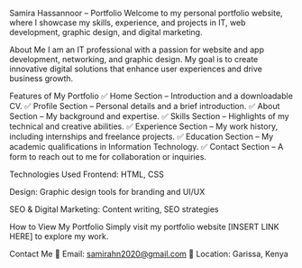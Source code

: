 Samira Hassannoor – Portfolio
Welcome to my personal portfolio website, where I showcase my skills, experience, and projects in IT, web development, graphic design, and digital marketing.

About Me
I am an IT professional with a passion for website and app development, networking, and graphic design. My goal is to create innovative digital solutions that enhance user experiences and drive business growth.

Features of My Portfolio
✅ Home Section – Introduction and a downloadable CV.
✅ Profile Section – Personal details and a brief introduction.
✅ About Section – My background and expertise.
✅ Skills Section – Highlights of my technical and creative abilities.
✅ Experience Section – My work history, including internships and freelance projects.
✅ Education Section – My academic qualifications in Information Technology.
✅ Contact Section – A form to reach out to me for collaboration or inquiries.

Technologies Used
Frontend: HTML, CSS

Design: Graphic design tools for branding and UI/UX

SEO & Digital Marketing: Content writing, SEO strategies

How to View My Portfolio
Simply visit my portfolio website [INSERT LINK HERE] to explore my work.

Contact Me
📧 Email: samirahn2020@gmail.com
📍 Location: Garissa, Kenya

